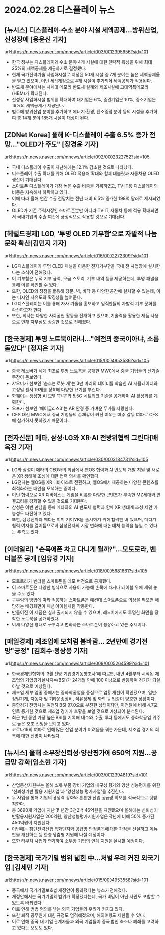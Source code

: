 # 2024.02.28 디스플레이 뉴스

## [뉴시스] 디스플레이·수소 분야 시설 세액공제…방위산업, 신성장에 [용윤신 기자]
url:https://n.news.naver.com/mnews/article/003/0012395656?sid=101
- 한국 정부는 디스플레이와 수소 분야 4개 시설에 대한 전략적 육성을 위해 최대 25%의 세액공제를 제공하기로 결정했다.
- 현재 국가전략기술 사업화시설로 지정된 50개 시설 중 7개 분야는 높은 세액공제율을 받고 있으며, 이번 세법개정으로 4개 시설이 추가되어 세액공제가 적용된다.
- 반도체 분야에서는 차세대 메모리 반도체 설계와 제조시설에 고대역폭메모리(HBM)가 확대된다.
- 신성장 사업화시설 범위를 확대하여 대기업은 6%, 중견기업은 10%, 중소기업은 18%의 세액공제가 제공된다.
- 범주에 방위산업 분야를 추가하고 에너지·환경, 탄소중립 분야 등의 시설을 추가하여 총 14개 분야 185개 시설이 대상이 된다.

## [ZDNet Korea] 올해 K-디스플레이 수출 6.5% 증가 전망…"OLED가 주도" [장경윤 기자]
url:https://n.news.naver.com/mnews/article/092/0002322752?sid=105
- 국내 디스플레이 수출이 지난해에는 12.1% 감소한 것으로 나타났다.
- 디스플레이 수출 확대를 위해 OLED 적용처 확대와 함께 태블릿과 자동차용 OLED 생산이 기대된다.
- 스마트폰 디스플레이가 가장 높은 수출 비중을 기록하였고, TV·IT용 디스플레이의 비중은 지속해서 하락하고 있다.
- 이에 따라 올해 연간 수출 전망치는 전년 대비 6.5% 증가한 198억 달러로 제시되었다.
- OLED가 기존 주력시장인 스마트폰뿐만 아니라 TV·IT, 자동차 등에 적용 확대되면서 국내기업의 수출 여건에 긍정적으로 작용할 것으로 기대된다.

## [헤럴드경제] LGD, ‘투명 OLED 기부함’으로 자발적 나눔 문화 확산[김민지 기자]
url:https://n.news.naver.com/mnews/article/016/0002272309?sid=101
- LG디스플레이가 투명 OLED 패널을 이용한 전자기부함을 국내 전 사업장에 설치한다는 소식이 전해졌다.
- 이 기부함은 누적 기부 금액, 모금 스토리, 기부 내역 등을 제공하는데, 투명 패널을 통해 이를 확인할 수 있다.
- 또한, OLED의 장점을 활용해 창문, 벽, 바닥 등 다양한 공간에 설치할 수 있는데, 이는 디자인 자유도와 확장성을 높여준다.
- LG디스플레이는 이를 통해 자사 기술을 홍보하고 임직원들의 자발적 기부 문화를 확산하고자 한다.
- 또한, 회사는 다양한 사회공헌 활동을 전개하고 있으며, 기술력을 활용한 제품 사용으로 인해 자부심도 상승한 것으로 전해졌다.

## [한국경제] 투명 노트북이라니…"예전의 중국이아냐, 소름 돋았다" [정지은 기자]
url:https://n.news.naver.com/mnews/article/015/0004953536?sid=105
- 중국 레노버가 세계 최초로 투명 노트북을 공개한 MWC에서 중국 기업들의 신기술 무장이 돋보였다.
- 샤오미가 선보인 '춤추는 로봇 개'는 3만 마리의 데이터를 학습한 AI 시뮬레이터와 고정밀 센서 19개를 장착해 다양한 묘기를 부린다.
- 화웨이는 생성형 AI 모델 '판구'와 5.5G 네트워크 기술을 공개하며 AI 활성화를 계획한다.
- 오포가 선보인 '에어글라스3'는 AR 안경 중 가벼운 무게를 자랑한다.
- CES 대신 MWC에서 중국 기업들의 존재감이 커진 이유는 미중 갈등 여파로 CES에 참가하지 못하였기 때문이다.

## [전자신문] 메타, 삼성·LG와 XR·AI 전방위협력 그린다[배옥진 기자]
url:https://n.news.naver.com/mnews/article/030/0003184731?sid=105
- LG와 삼성이 메타의 CEO와의 회담에서 웹OS 협력과 AI 반도체 개발 지원 및 새로운 XR 생태계 조성에 대한 협력 의사를 확인했다.
- LG전자는 웹OS를 XR 디바이스로 전환하고, 웹OS에서 제공하는 다양한 콘텐츠를 최적화하는 대안을 모색하는 중이다.
- 이번 협력으로 XR 디바이스는 게임을 비롯한 다양한 콘텐츠가 부족한 MZ세대와 연결고리를 강화할 수 있을 것으로 기대된다.
- 삼성은 이번 만남을 통해 메타와의 AI 반도체 협력과 함께 XR 생태계 조성 제안 가능성도 타진하고 있다.
- 또한, 삼성전자와 메타는 이미 기어VR을 출시하기 위해 협력한 바 있으며, 메타가 협력 여지를 열어둠으로써 삼성전자의 시장 변화에 대한 대처 능력을 높일 수 있다는 추측도 있다.

## [이데일리] "손목에폰 차고 다니게 될까?"…모토로라, 벤더블폰 공개 [임유경 기자]
url:https://n.news.naver.com/mnews/article/018/0005681661?sid=105
- 모토로라가 벤더블 스마트폰을 데모 버전으로 공개했다.
- 이 스마트폰은 다양한 방식으로 사용이 가능해 손목에 차거나 테이블 위에 세워 놓을 수도 있다.
- 구부림의 방법에 따라 적응하는 스마트폰은 예켠대 스마트폰으로 의상을 찍으면 해당하는 배경화면이 패션 아이템처럼 작동한다.
- 만들어진 이 제품은 실제 출시되지 않을 수 있으며, 레노버에서도 투명한 화면을 장착한 노트북을 공개하였다.
- 이제 다양한 형태로 구부리고 변화하는 스마트폰이 등장하고 있는 추세이다.

## [매일경제] 제조업에 모처럼 봄바람… 2년만에 경기전망"긍정" [김희수·정상봉 기자]
url:https://n.news.naver.com/mnews/article/009/0005264599?sid=101
- 한국경제인협회의 '3월 전망 기업경기동향조사'에 따르면, 내년 4월부터 시작된 제조업의 기업경기실사지수(BSI)가 24개월 만에 100 이상으로 반등하며 경기가 되살아날 것으로 예상된다.
- 제조업 세부 업종 중에서는 중화학공업을 중심으로 업황 개선이 확인됐으며, 일반·정밀기계, 자동차 및 기타운송장비, 석유정제 및 화학 등 업종이 양호한 상황이다.
- 종합경기 전망치는 여전히 BSI 97.0으로 부진한 상태이지만, 이전달에 비해 4.7포인트 증가한 것으로 제조업 경기가 호황을 보일 것으로 예상되어 분석된다.
- 최근 1년 동안 가장 높은 BSI를 기록해 내수와 수출, 투자 등에서도 중화학공업 위주로 높은 호조 전망을 보이고 있다.
- 코로나19의 여파로 인해 많은 산업 분야가 어려움을 겪는 가운데, 제조업 경기의 회복에 대한 전망이 나타났다.

## [뉴시스] 올해 소부장신뢰성·양산평가에 650억 지원…공급망 강화[임소현 기자]
url:https://n.news.naver.com/mnews/article/003/0012394819?sid=101
- 산업통상자원부는 올해 소재·부품·장비 기업의 내구성 평가와 양산 성능평가를 위한 '신뢰성기반 활용 지원사업'과 '양산성능 평가사업'을 추진한다.
- 두 사업을 통해 기업의 경쟁력 강화와 튼튼한 산업 공급망 확보를 적극적으로 뒷받침한다.
- 총 3690개 기업에 지난 몇 년간 3천2백 46억원을 지원했으며 올해에는 신뢰성기반활용지원사업은 200억원, 양산성능평가지원사업은 작년에 비해 50% 증가된 450억원이 지원된다.
- 이번에는 첨단전략산업 특화단지와 공급망 안정품목에 대한 가점을 신설하고 메뉴판을 개선하는 등 한층 맞춤형 지원에 나설 예정이다.
- 또한 타부처 사업과 연계하여 소부장 기업의 연계 지원을 실시할 예정이다.

## [한국경제] 국가기밀 범위 넓힌 中…처벌 우려 커진 외국기업 [김세민 기자]
url:https://n.news.naver.com/mnews/article/015/0004953558?sid=101
- 중국에서 국가기밀보호법 개정안이 통과됐다는 뉴스가 전해졌다.
- 개정안에서는 국가기밀의 범위가 확장됐다는데, 국가 비밀이 아닌 사안도 포함할 수 있도록 바뀌었다.
- 이로 인해 범법 혐의를 받는 외국 기업들의 우려가 커지고 있다.
- 또한 퇴직 공무원에 대한 규정도 엄격해졌으며, 해외여행도 제한될 수 있다.
- 이로 인해 중국 내 기업 관계자들과 외국 기업들이 중국 법인 축소나 폐쇄를 고려하고 있다는 보도도 있다.